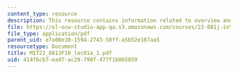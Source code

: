 ```yaml
---
content_type: resource
description: This resource contains information related to overview and administration.
file: https://ol-ocw-studio-app-qa.s3.amazonaws.com/courses/22-081j-introduction-to-sustainable-energy-fall-2010/414f6cb7ead7ac29798f477f1b065859_MIT22_081JF10_lec01a_1.pdf
file_type: application/pdf
parent_uid: e7a00e10-1594-2743-50ff-a5b52e167aa5
resourcetype: Document
title: MIT22_081JF10_lec01a_1.pdf
uid: 414f6cb7-ead7-ac29-798f-477f1b065859
---
```

